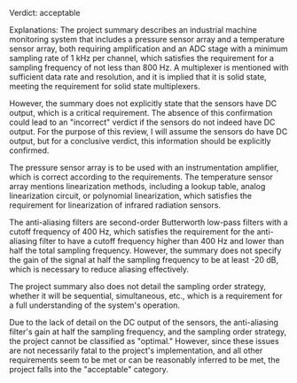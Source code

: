 Verdict: acceptable

Explanations: 
The project summary describes an industrial machine monitoring system that includes a pressure sensor array and a temperature sensor array, both requiring amplification and an ADC stage with a minimum sampling rate of 1 kHz per channel, which satisfies the requirement for a sampling frequency of not less than 800 Hz. A multiplexer is mentioned with sufficient data rate and resolution, and it is implied that it is solid state, meeting the requirement for solid state multiplexers.

However, the summary does not explicitly state that the sensors have DC output, which is a critical requirement. The absence of this confirmation could lead to an "incorrect" verdict if the sensors do not indeed have DC output. For the purpose of this review, I will assume the sensors do have DC output, but for a conclusive verdict, this information should be explicitly confirmed.

The pressure sensor array is to be used with an instrumentation amplifier, which is correct according to the requirements. The temperature sensor array mentions linearization methods, including a lookup table, analog linearization circuit, or polynomial linearization, which satisfies the requirement for linearization of infrared radiation sensors.

The anti-aliasing filters are second-order Butterworth low-pass filters with a cutoff frequency of 400 Hz, which satisfies the requirement for the anti-aliasing filter to have a cutoff frequency higher than 400 Hz and lower than half the total sampling frequency. However, the summary does not specify the gain of the signal at half the sampling frequency to be at least -20 dB, which is necessary to reduce aliasing effectively.

The project summary also does not detail the sampling order strategy, whether it will be sequential, simultaneous, etc., which is a requirement for a full understanding of the system's operation.

Due to the lack of detail on the DC output of the sensors, the anti-aliasing filter's gain at half the sampling frequency, and the sampling order strategy, the project cannot be classified as "optimal." However, since these issues are not necessarily fatal to the project's implementation, and all other requirements seem to be met or can be reasonably inferred to be met, the project falls into the "acceptable" category.